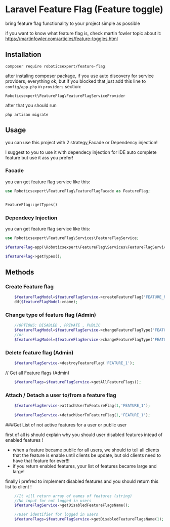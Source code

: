 # Laravel Feature Flag (Feature toggle)

bring feature flag functionality to your project simple as possible

if you want to know what feature flag is, check martin fowler topic about it:
https://martinfowler.com/articles/feature-toggles.html

## Installation

`composer require roboticsexpert/feature-flag`

after instaling composer package, if you use auto discovery for service providers, everything ok, but if you blocked
that just add this line to `config/app.php` in `providers` section:

`Roboticsexpert\FeatureFlag\FeatureFlagServiceProvider`

after that you should run

`php artisan migrate`

## Usage

you can use this project with 2 strategy,Facade or Dependency injection!

I suggest to you to use it with dependecy injection for IDE auto complete feature but use it ass you prefer!

### Facade

you can get feature flag service like this:

```php
use Roboticsexpert\FeatureFlag\FeatureFlagFacade as FeatureFlag;


FeatureFlag::getTypes()
```

### Dependecy Injection

you can get feature flag service like this:

```php
use Roboticsexpert\FeatureFlag\Services\FeatureFlagService;

$featureFlag=app(\Roboticsexpert\FeatureFlag\Services\FeatureFlagService::class); //or you can get this service from input of controller method

$featureFlag->getTypes();
```

## Methods

### Create Feature flag

```php
    $featureFlagModel=$featureFlagService->createFeatureFlag('FEATURE_NAME');
    dd($featureFlagModel->name);
```

### Change type of feature flag (Admin)

```php
    //OPTIONS: DISABLED , PRIVATE , PUBLIC
    $featureFlagModel=$featureFlagService->changeFeatureFlagType('FEATURE_NAME','DISABLED');
    //or    
    $featureFlagModel=$featureFlagService->changeFeatureFlagType('FEATURE_NAME',\Roboticsexpert\FeatureFlag\Models\FeatureFlag::TYPE_DISABLED);
```

### Delete feature flag (Admin)

```php
    $featureFlagService->destroyFeatureFlag('FEATURE_1');
```

// Get all Feature flags (Admin)

```php
    $featureFlags=$featureFlagService->getAllFeatureFlags();
```

### Attach / Detach  a user to/from a feature flag

```php
    $featureFlagService->attachUserToFeatureFlag(1,'FEATURE_1');
 
    $featureFlagService->detachUserToFeatureFlag(1,'FEATURE_1');
```

###Get List of not active features for a user or public user

first of all is should explain why you should user disabled features intead of enabled features !

- when a feature became public for all users, we should to tell all clients that the feature is enable until clients be update, but old clients need to have that feature for ever!!!
- if you return enabled features, your list of features became large and large!

finally i prefred to implement disabled features and you should return this list to client !


```php
    //It will return array of names of features (string)
    //No input for not logged in users
    $featureFlagService->getDisabledFeatureFlagsName();

    //User identifier for logged in users
    $featureFlags=$featureFlagService->getDisabledFeatureFlagsName(1);
    
```
    

